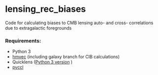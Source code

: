 # lensing_rec_biases
Code for calculating biases to CMB lensing auto- and cross- correlations due to extragalactic foregrounds

### Requirements:
* Python 3
* [hmvec](https://github.com/simonsobs/hmvec) (including galaxy branch for CIB calculations)
* Quicklens ([Python 3 version](https://github.com/abaleato/Quicklens-with-fixes/tree/Python3) )
* [pyccl](https://github.com/LSSTDESC/CCL)

